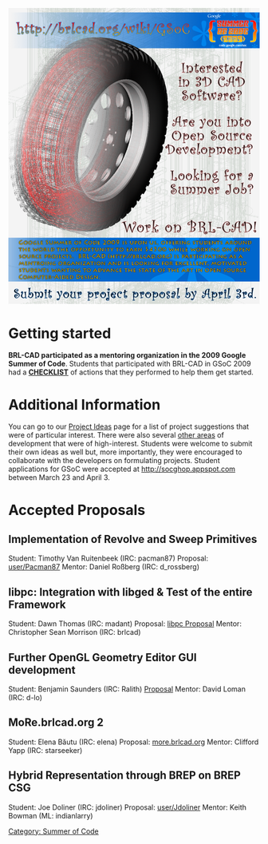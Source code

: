 ![](img/brlcad_gsoc2009_flyer.png)

# Getting started

**BRL-CAD participated as a mentoring organization in the 2009 Google
Summer of Code**. Students that participated with BRL-CAD in GSoC 2009
had a **[CHECKLIST](Google_Summer_of_Code/Checklist.md)** of
actions that they performed to help them get started.

# Additional Information

You can go to our [Project
Ideas](Google_Summer_of_Code/2009/Project_Ideas.md) page for a
list of project suggestions that were of particular interest. There were
also several [other areas](http://brlcad.org/~sean/ideas.html) of
development that were of high-interest. Students were welcome to submit
their own ideas as well but, more importantly, they were encouraged to
collaborate with the developers on formulating projects. Student
applications for GSoC were accepted at <http://socghop.appspot.com>
between March 23 and April 3.

# Accepted Proposals

## Implementation of Revolve and Sweep Primitives

Student: Timothy Van Ruitenbeek (IRC: pacman87)
Proposal: [user/Pacman87](/wiki/user/Pacman87.md)
Mentor: Daniel Roßberg (IRC: d_rossberg)

## libpc: Integration with libged & Test of the entire Framework

Student: Dawn Thomas (IRC: madant)
Proposal: [libpc Proposal](/wiki/user/Homovulgaris.md)
Mentor: Christopher Sean Morrison (IRC: brlcad)

## Further OpenGL Geometry Editor GUI development

Student: Benjamin Saunders (IRC: Ralith)
[Proposal](/wiki/user/Ralith.md)
Mentor: David Loman (IRC: d-lo)

## MoRe.brlcad.org 2

Student: Elena Băutu (IRC: elena)
Proposal: [more.brlcad.org](/wiki/user/EBautu.md)
Mentor: Clifford Yapp (IRC: starseeker)

## Hybrid Representation through BREP on BREP CSG

Student: Joe Doliner (IRC: jdoliner)
Proposal: [user/Jdoliner](/wiki/user/Jdoliner.md)
Mentor: Keith Bowman (ML: indianlarry)

[Category: Summer of Code](Category:_Summer_of_Code.md)
